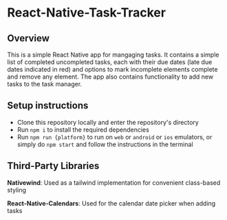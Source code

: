# React-Native-Task-Tracker

## Overview
This is a simple React Native app for mangaging tasks. It contains a simple list of completed uncompleted tasks, each with their due dates (late due dates indicated in red) and options to mark incomplete elements complete and remove any element. The app also contains functionality to add new tasks to the task manager. 

## Setup instructions
- Clone this repository locally and enter the repository's directory
- Run `npm i` to install the required dependencies
- Run `npm run {platform}` to run on `web` or `android` or `ios` emulators, or simply do `npm start` and follow the instructions in the terminal

## Third-Party Libraries
**Nativewind**: Used as a tailwind implementation for convenient class-based styling

**React-Native-Calendars**: Used for the calendar date picker when adding tasks
